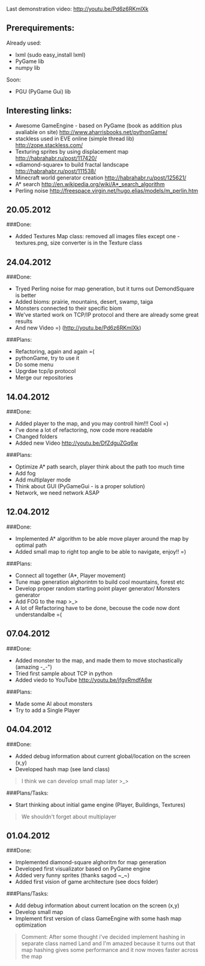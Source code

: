 Last demonstration video: http://youtu.be/Pd6z6RKmlXk

Prerequirements:
----------
Already used:
* lxml (sudo easy_install lxml)
* PyGame lib
* numpy lib

Soon:
* PGU (PyGame Gui) lib

Interesting links:
----------
* Awesome GameEngine - based on PyGame (book as addition plus avaliable on site) http://www.aharrisbooks.net/pythonGame/
* stackless used in EVE online (simple thread lib) http://zope.stackless.com/
* Texturing sprites by using displacement map http://habrahabr.ru/post/117420/
* «diamond-square» to build fractal landscape http://habrahabr.ru/post/111538/
* Minecraft world generator creation http://habrahabr.ru/post/125621/
* A* search http://en.wikipedia.org/wiki/A*_search_algorithm
* Perling noise http://freespace.virgin.net/hugo.elias/models/m_perlin.htm

20.05.2012
----------
###Done:
* Added Textures Map class: removed all images files except one - textures.png, size converter is in the Texture class

24.04.2012
----------
###Done:
* Tryed Perling noise for map generation, but it turns out DemondSquare is better
* Added bioms: prairie, mountains, desert, swamp, taiga
* Monsters connected to their specific biom
* We've started work on TCP/IP protocol and there are already some great results
* And new Video =) (http://youtu.be/Pd6z6RKmlXk)

###Plans:
* Refactoring, again and again =(
* pythonGame, try to use it
* Do some menu
* Upgrdae tcp/ip protocol
* Merge our repositories

14.04.2012
----------
###Done:
* Added player to the map, and you may controll him!!! Cool =)
* I've done a lot of refactoring, now code more readable
* Changed folders
* Added new Video http://youtu.be/DfZdguZGq6w

###Plans:
* Optimize A* path search, player think about the path too much time
* Add fog
* Add multiplayer mode
* Think about GUI (PyGameGui - is a proper solution)
* Network, we need network ASAP

12.04.2012
----------
###Done:
* Implemented A* algorithm to be able move player around the map by optimal path
* Added small map to right top angle to be able to navigate, enjoy!! =)

###Plans:
* Connect all together (A*, Player movement)
* Tune map generation alghorintm to build cool mountains, forest etc
* Develop proper random starting point player generator/ Monsters generator
* Add FOG to the map >_>
* A lot of Refactoring have to be done, becouse the code now dont understandalbe =(

07.04.2012
----------

###Done:
* Added monster to the map, and made them to move stochastically (amazing -_-")
* Tried first sample about TCP in python
* Added viedo to YouTube http://youtu.be/jfgvRmdfA6w

###Plans:
* Made some AI about monsters
* Try to add a Single Player


04.04.2012
----------

###Done:
* Added debug information about current global/location on the screen (x,y)
* Developed hash map (see land class)

> I think we can develop small map later >_>

###Plans/Tasks:
* Start thinking about initial game engine (Player, Buildings, Textures)

> We shouldn't forget about multiplayer


01.04.2012
----------

###Done:

* Implemented diamond-square alghoritm for map generation
* Developed first visualizator based on PyGame engine
* Added very funny sprites (thanks sagod ~_~)
* Added first vision of game architecture (see docs folder)

###Plans/Tasks:

* Add debug information about current location on the screen (x,y)
* Develop small map
* Implement first version of class GameEngine with some hash map optimization

> Comment: After some thought i've decided implement hashing in separate class named Land
> and I'm amazed because it turns out that map hashing gives some performance and it now moves faster across the map

